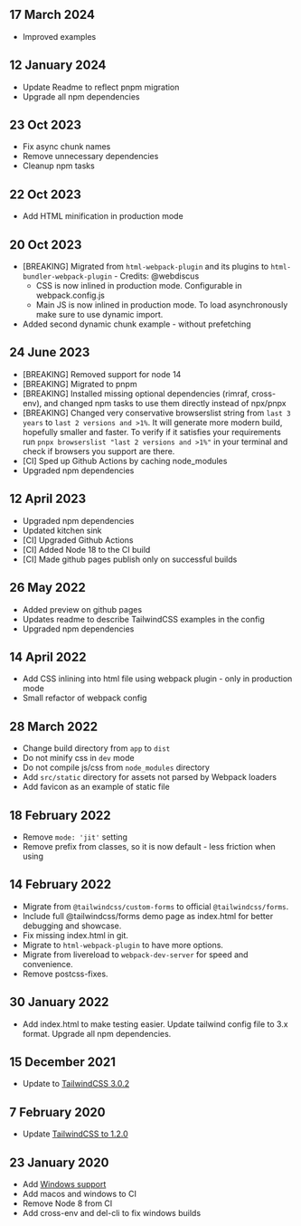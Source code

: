 ## 17 March 2024
- Improved examples

## 12 January 2024

- Update Readme to reflect pnpm migration
- Upgrade all npm dependencies

## 23 Oct 2023

- Fix async chunk names
- Remove unnecessary dependencies
- Cleanup npm tasks

## 22 Oct 2023

- Add HTML minification in production mode

## 20 Oct 2023

- [BREAKING] Migrated from `html-webpack-plugin` and its plugins to `html-bundler-webpack-plugin` - Credits: @webdiscus
  - CSS is now inlined in production mode. Configurable in webpack.config.js
  - Main JS is now inlined in production mode. To load asynchronously make sure to use dynamic import.
- Added second dynamic chunk example - without prefetching

## 24 June 2023

- [BREAKING] Removed support for node 14
- [BREAKING] Migrated to pnpm
- [BREAKING] Installed missing optional dependencies (rimraf, cross-env), and changed npm tasks to use them directly instead of npx/pnpx
- [BREAKING] Changed very conservative browserslist string from `last 3 years` to `last 2 versions and >1%`. It will generate more modern build, hopefully smaller and faster. To verify if it satisfies your requirements run `pnpx browserslist "last 2 versions and >1%"` in your terminal and check if browsers you support are there.
- [CI] Sped up Github Actions by caching node_modules
- Upgraded npm dependencies

## 12 April 2023

- Upgraded npm dependencies
- Updated kitchen sink
- [CI] Upgraded Github Actions
- [CI] Added Node 18 to the CI build
- [CI] Made github pages publish only on successful builds

## 26 May 2022

- Added preview on github pages
- Updates readme to describe TailwindCSS examples in the config
- Upgraded npm dependencies

## 14 April 2022

- Add CSS inlining into html file using webpack plugin - only in production mode
- Small refactor of webpack config

## 28 March 2022

- Change build directory from `app` to `dist`
- Do not minify css in `dev` mode
- Do not compile js/css from `node_modules` directory
- Add `src/static` directory for assets not parsed by Webpack loaders
- Add favicon as an example of static file

## 18 February 2022

- Remove `mode: 'jit'` setting
- Remove prefix from classes, so it is now default - less friction when using

## 14 February 2022

- Migrate from `@tailwindcss/custom-forms` to official `@tailwindcss/forms`.
- Include full @tailwindcss/forms demo page as index.html for better debugging and showcase.
- Fix missing index.html in git.
- Migrate to `html-webpack-plugin` to have more options.
- Migrate from livereload to `webpack-dev-server` for speed and convenience.
- Remove postcss-fixes.

## 30 January 2022

- Add index.html to make testing easier. Update tailwind config file to 3.x format. Upgrade all npm dependencies.

## 15 December 2021

- Update to [TailwindCSS 3.0.2](https://github.com/tailwindcss/tailwindcss/releases/tag/v3.0.0)

## 7 February 2020

- Update [TailwindCSS to 1.2.0](https://github.com/tailwindcss/tailwindcss/releases/tag/v1.2.0)

## 23 January 2020

- Add [Windows support](https://github.com/pavelloz/webpack-tailwindcss-purgecss/commit/83391b03abeb64e9e1c9e4ccc8bf118fe84c788d)
- Add macos and windows to CI
- Remove Node 8 from CI
- Add cross-env and del-cli to fix windows builds
